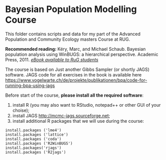 # Bayesian Population Modelling Course
This folder contains scripts and data for my part of the Advanced Population and Community Ecology masters Course at RUG.

**Recommended reading:**
Kéry, Marc, and Michael Schaub. Bayesian population analysis using WinBUGS: a hierarchical perspective. Academic Press, 2011. [_eBook available to RuG students_](http://web.b.ebscohost.com.proxy-ub.rug.nl/ehost/ebookviewer/ebook?sid=291ddf41-1ec4-4676-8a0e-97eed4b6b07d%40pdc-v-sessmgr02&ppid=pp_Cover&vid=0&format=EB)

The course is based on Just another Gibbs Sampler (or shortly JAGS) software.
JAGS code for all exercises in the book is available here https://www.vogelwarte.ch/de/projekte/publikationen/bpa/code-for-running-bpa-using-jags

Before start of the course, **please install all the required software**:

1. install R (you may also want to RStudio, notepad++ or other GUI of your choise);
2. install JAGS http://mcmc-jags.sourceforge.net;
3. install additional R packages that we will use during the course:
```{r}
install.packages ('lme4')
install.packages ('lattice')
install.packages ('coda')
install.packages ('R2WinBUGS')
install.packages('rjags')
install.packages ('R2jags')
```
